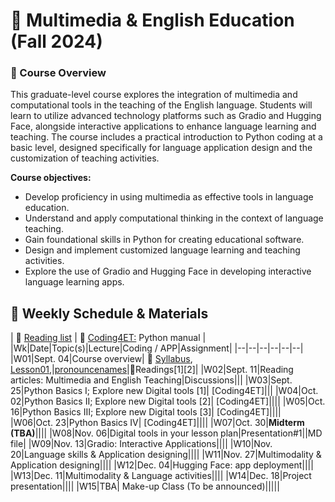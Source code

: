 # 🌱 Multimedia & English Education (Fall 2024)

### 🔸 Course Overview

This graduate-level course explores the integration of multimedia and computational tools in the teaching of the English language. Students will learn to utilize advanced technology platforms such as Gradio and Hugging Face, alongside interactive applications to enhance language learning and teaching. The course includes a practical introduction to Python coding at a basic level, designed specifically for language application design and the customization of teaching activities.

**Course objectives:**

+ Develop proficiency in using multimedia as effective tools in language education.
+ Understand and apply computational thinking in the context of language teaching.
+ Gain foundational skills in Python for creating educational software.
+ Design and implement customized language learning and teaching activities.
+ Explore the use of Gradio and Hugging Face in developing interactive language learning apps.

## 🔸 Weekly Schedule & Materials

| 📒 [Reading list](https://github.com/MK316/F2024/blob/main/Multimedia/readinglist.md) | 📒 [Coding4ET:](https://github.com/MK316/Coding4ET/blob/main/README.md)  Python manual |
|Wk|Date|Topic(s)|Lecture|Coding / APP|Assignment|
|--|--|--|--|--|--|
|W01|Sept. 04|Course overview| 💾 [Syllabus](https://github.com/MK316/F2024/raw/main/Multimedia/data/Syllabus_2024F_Multimedia.pages.pdf), <br>[Lesson01](https://github.com/MK316/F2024/blob/main/Multimedia/Lesson01.ipynb),|[pronouncenames](https://github.com/MK316/F2024/blob/main/Multimedia/PronounceYourName.ipynb)|🌱Readings[1][2]|
|W02|Sept. 11|Reading articles: Multimedia and English Teaching|Discussions|||
|W03|Sept. 25|Python Basics I; Explore new Digital tools [1]| [Coding4ET]|||
|W04|Oct. 02|Python Basics II; Explore new Digital tools [2]| [Coding4ET]||||
|W05|Oct. 16|Python Basics III; Explore new Digital tools [3]| [Coding4ET]||||
|W06|Oct. 23|Python Basics IV| [Coding4ET]||||
|W07|Oct. 30|**Midterm (TBA)**||||
|W08|Nov. 06|Digital tools in your lesson plan|Presentation#1||MD file|
|W09|Nov. 13|Gradio: Interactive Applications||||
|W10|Nov. 20|Language skills & Application designing||||
|W11|Nov. 27|Multimodality & Application designing||||
|W12|Dec. 04|Hugging Face: app deployment||||
|W13|Dec. 11|Multimodality & Language activities||||
|W14|Dec. 18|Project presentation||||
|W15|TBA| Make-up Class (To be announced)|||||

[^1]: Learning Through Technology (Rodney, 2018) 💾 [Download at Padlet](https://padlet.com/mirankim316/Multimedia)
[^2]: On the Advantages of Computer Multimedia-aided English Teaching (Guan et al. 2018) 💾 [Download at Padlet](https://padlet.com/mirankim316/Multimedia)
[^3]: The Use of Multimedia in Englilsh Teaching (Zhen, 2016) 💾 [Download at Padlet](https://padlet.com/mirankim316/Multimedia)
